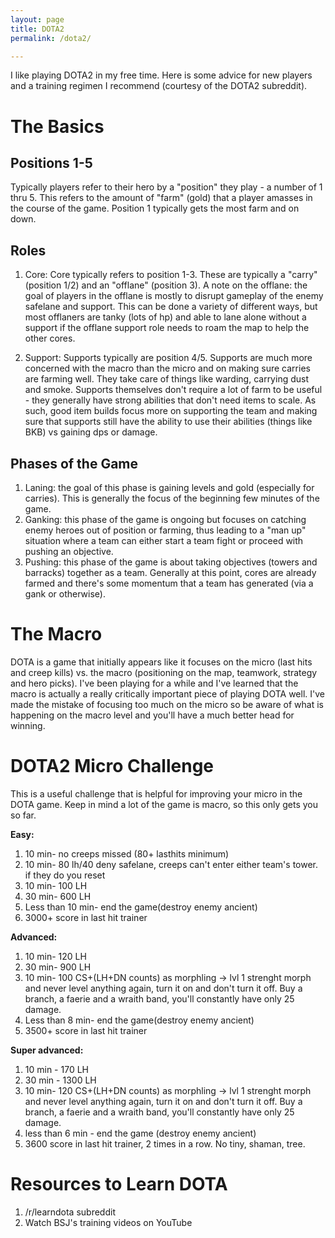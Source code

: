 ```yaml
---
layout: page
title: DOTA2
permalink: /dota2/

---
```


I like playing DOTA2 in my free time. Here is some advice for new players and a training regimen I recommend (courtesy of the DOTA2 subreddit).

# The Basics

## Positions 1-5
Typically players refer to their hero by a "position" they play - a number of 1 thru 5. This refers to the amount of "farm" (gold) that a player amasses in the course of the game. Position 1 typically gets the most farm and on down.

## Roles
1. Core: Core typically refers to position 1-3. These are typically a "carry" (position 1/2) and an "offlane" (position 3). A note on the offlane: the goal of players in the offlane is mostly to disrupt gameplay of the enemy safelane and support. This can be done a variety of different ways, but most offlaners are tanky (lots of hp) and able to lane alone without a support if the offlane support role needs to roam the map to help the other cores. 

2. Support: Supports typically are position 4/5. Supports are much more concerned with the macro than the micro and on making sure carries are farming well. They take care of things like warding, carrying dust and smoke. Supports themselves don't require a lot of farm to be useful - they generally have strong abilities that don't need items to scale. As such, good item builds focus more on supporting the team and making sure that supports still have the ability to use their abilities (things like BKB) vs gaining dps or damage.

## Phases of the Game
1. Laning: the goal of this phase is gaining levels and gold (especially for carries). This is generally the focus of the beginning few minutes of the game.
2. Ganking: this phase of the game is ongoing but focuses on catching enemy heroes out of position or farming, thus leading to a "man up" situation where a team can either start a team fight or proceed with pushing an objective. 
3. Pushing: this phase of the game is about taking objectives (towers and barracks) together as a team. Generally at this point, cores are already farmed and there's some momentum that a team has generated (via a gank or otherwise).

# The Macro

DOTA is a game that initially appears like it focuses on the micro (last hits and creep kills) vs. the macro (positioning on the map, teamwork, strategy and hero picks). I've been playing for a while and I've learned that the macro is actually a really critically important piece of playing DOTA well. I've made the mistake of focusing too much on the micro so be aware of what is happening on the macro level and you'll have a much better head for winning.

# DOTA2 Micro Challenge
This is a useful challenge that is helpful for improving your micro in the DOTA game. Keep in mind a lot of the game is macro, so this only gets you so far.

**Easy:**
1. 10 min- no creeps missed (80+ lasthits minimum)
2. 10 min- 80 lh/40 deny safelane, creeps can't enter either team's tower. if they do you reset
3. 10 min- 100 LH
4. 30 min- 600 LH
5. Less than 10 min- end the game(destroy enemy ancient)
6. 3000+ score in last hit trainer

**Advanced:**
1. 10 min- 120 LH
2. 30 min- 900 LH
3. 10 min- 100 CS+(LH+DN counts) as morphling -\> lvl 1 strenght morph and never level anything again, turn it on and don't turn it off. Buy a branch, a faerie and a wraith band, you'll constantly have only 25 damage.
4. Less than 8 min- end the game(destroy enemy ancient)
5. 3500+ score in last hit trainer

**Super advanced:**
1. 10 min - 170 LH
2. 30 min - 1300 LH
3. 10 min- 120 CS+(LH+DN counts) as morphling -\> lvl 1 strenght morph and never level anything again, turn it on and don't turn it off. Buy a branch, a faerie and a wraith band, you'll constantly have only 25 damage.
4. less than 6 min - end the game (destroy enemy ancient)
5. 3600 score in last hit trainer, 2 times in a row. No tiny, shaman, tree.

# Resources to Learn DOTA
1. /r/learndota subreddit
2. Watch BSJ's training videos on YouTube